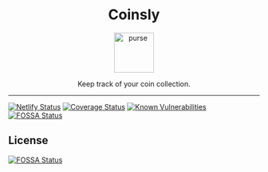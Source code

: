 <div align="center">
<h1>Coinsly</h1>

<a href="https://www.emojione.com/emoji/1f45b">
<img height="80" width="80" alt="purse" src="https://raw.githubusercontent.com/damianmullins/Coinsly/master/purse.png" />
</a>

<p>Keep track of your coin collection.</p>
</div>

---

[![Netlify Status](https://api.netlify.com/api/v1/badges/0510b39f-79ed-45cf-88c6-ab00800e97be/deploy-status)](https://app.netlify.com/sites/coinsly/deploys)
[![Coverage Status](https://coveralls.io/repos/github/DamianMullins/Coinsly/badge.svg)](https://coveralls.io/github/DamianMullins/Coinsly)
[![Known Vulnerabilities](https://snyk.io/test/github/DamianMullins/Coinsly/badge.svg)](https://snyk.io/test/github/DamianMullins/Coinsly)
[![FOSSA Status](https://app.fossa.io/api/projects/git%2Bgithub.com%2FDamianMullins%2FCoinsly.svg?type=shield)](https://app.fossa.io/projects/git%2Bgithub.com%2FDamianMullins%2FCoinsly?ref=badge_shield)


## License
[![FOSSA Status](https://app.fossa.io/api/projects/git%2Bgithub.com%2FDamianMullins%2FCoinsly.svg?type=large)](https://app.fossa.io/projects/git%2Bgithub.com%2FDamianMullins%2FCoinsly?ref=badge_large)